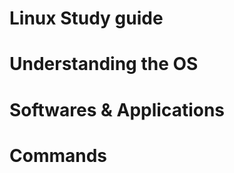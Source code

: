 <h1> Linux Study guide</h1>

<h1> Understanding the OS</h1>

<h1> Softwares & Applications</h1>

<h1>Commands</h1>
